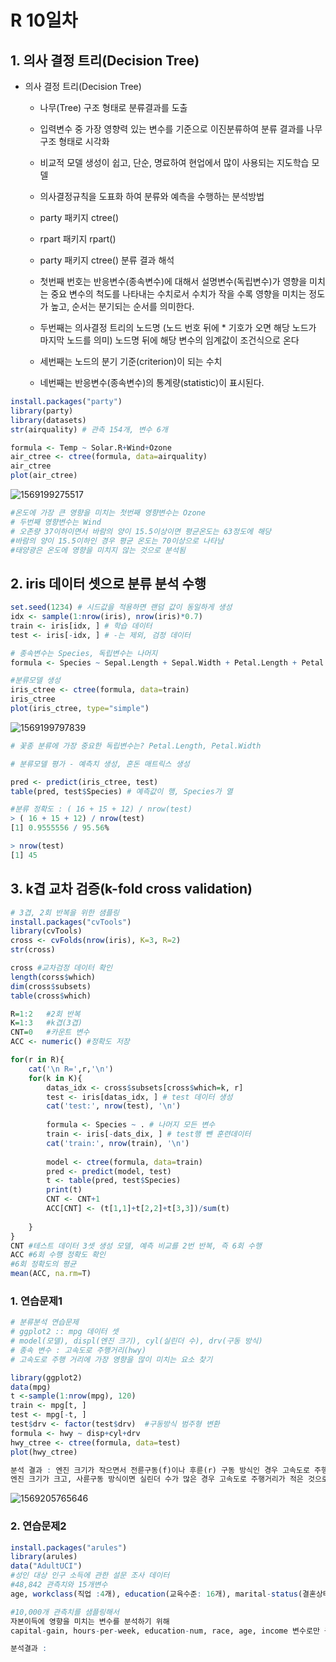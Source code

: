 # R 10일차

## 1. 의사 결정 트리(Decision Tree)

- 의사 결정 트리(Decision Tree)

  - 나무(Tree) 구조 형태로 분류결과를 도출
  - 입력변수 중 가장 영향력 있는 변수를 기준으로 이진분류하여 분류 결과를 나무 구조 형태로 시각화
  - 비교적 모델 생성이 쉽고, 단순, 명료하여 현업에서 많이 사용되는 지도학습 모델
  - 의사결정규칙을 도표화 하여 분류와 예측을 수행하는 분석방법
  - party 패키지 ctree()
  - rpart 패키지 rpart()

  

  - party 패키지 ctree()  분류 결과 해석
  - 첫번째 번호는 반응변수(종속변수)에 대해서 설명변수(독립변수)가 영향을 미치는 중요 변수의 척도를 나타내는 수치로서 수치가 작을 수록 영향을 미치는 정도가 높고, 순서는 분기되는 순서를 의미한다.
  - 두번째는 의사결정 트리의 노드명 (노드 번호 뒤에 * 기호가 오면 해당 노드가 마지막 노드를 의미)
     노드명 뒤에 해당 변수의 임계값이 조건식으로 온다
  - 세번째는 노드의 분기 기준(criterion)이 되는 수치
  - 네번째는 반응변수(종속변수)의 통계량(statistic)이 표시된다. 

```R
install.packages("party")
library(party)
library(datasets)
str(airquality) # 관측 154개, 변수 6개

formula <- Temp ~ Solar.R+Wind+Ozone
air_ctree <- ctree(formula, data=airquality)
air_ctree
plot(air_ctree)
```

![1569199275517](assets/1569199275517.png)

```R
#온도에 가장 큰 영향을 미치는 첫번째 영향변수는 Ozone
# 두번째 영향변수는 Wind
# 오존량 37이하이면서 바람의 양이 15.5이상이면 평균온도는 63정도에 해당
#바람의 양이 15.5이하인 경우 평균 온도는 70이상으로 나타남
#태양광은 온도에 영향을 미치지 않는 것으로 분석됨
```



## 2. iris 데이터 셋으로 분류 분석 수행

```R
set.seed(1234) # 시드값을 적용하면 랜덤 값이 동일하게 생성
idx <- sample(1:nrow(iris), nrow(iris)*0.7)
train <- iris[idx, ] # 학습 데이터
test <- iris[-idx, ] # -는 제외, 검정 데이터

# 종속변수는 Species, 독립변수는 나머지
formula <- Species ~ Sepal.Length + Sepal.Width + Petal.Length + Petal.Width #(~는 영향을 주는 요소)

#분류모델 생성
iris_ctree <- ctree(formula, data=train)
iris_ctree
plot(iris_ctree, type="simple")
```

![1569199797839](assets/1569199797839.png)

```R
# 꽃종 분류에 가장 중요한 독립변수는? Petal.Length, Petal.Width

# 분류모델 평가 - 예측치 생성, 혼돈 매트릭스 생성

pred <- predict(iris_ctree, test)
table(pred, test$Species) # 예측값이 행, Species가 열

#분류 정확도 : ( 16 + 15 + 12) / nrow(test)
> ( 16 + 15 + 12) / nrow(test)
[1] 0.9555556 / 95.56%

> nrow(test)
[1] 45
```



## 3. k겹 교차 검증(k-fold cross validation)

```R
# 3겹, 2회 반복을 위한 샘플링
install.packages("cvTools")
library(cvTools)
cross <- cvFolds(nrow(iris), K=3, R=2)
str(cross)

cross #교차검정 데이터 확인
length(corss$which)
dim(cross$subsets)
table(cross$which)

R=1:2	#2회 반복
K=1:3	#k겹(3겹)
CNT=0	#카운트 변수
ACC <- numeric() #정확도 저장

for(r in R){
    cat('\n R=',r,'\n')
    for(k in K){
        datas_idx <- cross$subsets[cross$which=k, r]
        test <- iris[datas_idx, ] # test 데이터 생성
        cat('test:', nrow(test), '\n')
        
        formula <- Species ~ . # 나머지 모든 변수
        train <- iris[-dats_dix, ] # test행 뺀 훈련데이터
        cat('train:', nrow(train), '\n')
        
        model <- ctree(formula, data=train)
        pred <- predict(model, test)
        t <- table(pred, test$Species)
        print(t)
        CNT <- CNT+1
        ACC[CNT] <- (t[1,1]+t[2,2]+t[3,3])/sum(t)
        
    }
}
CNT #테스트 데이터 3셋 생성 모델, 예측 비교를 2번 반복, 즉 6회 수행
ACC #6회 수행 정확도 확인
#6회 정확도의 평균
mean(ACC, na.rm=T)

```

### 1. 연습문제1

```R
# 분류분석 연습문제
# ggplot2 :: mpg 데이터 셋
# model(모델), displ(엔진 크기), cyl(실린더 수), drv(구동 방식)
# 종속 변수 : 고속도로 주행거리(hwy)
# 고속도로 주행 거리에 가장 영향을 많이 미치는 요소 찾기

library(ggplot2)
data(mpg)
t <-sample(1:nrow(mpg), 120)
train <- mpg[t, ]
test <- mpg[-t, ]
test$drv <- factor(test$drv)  #구동방식 범주형 변환
formula <- hwy ~ disp+cyl+drv
hwy_ctree <- ctree(formula, data=test)
plot(hwy_ctree)

분석 결과 : 엔진 크기가 작으면서 전륜구동(f)이나 후륜(r) 구동 방식인 경우 고속도로 주행거리가 가장 좋고, 
엔진 크기가 크고, 사륜구동 방식이면 실린더 수가 많은 경우 고속도로 주행거리가 적은 것으로 분석된다.
```

![1569205765646](assets/1569205765646.png)

### 2. 연습문제2

```R
install.packages("arules")
library(arules)
data("AdultUCI")
#성인 대상 인구 소득에 관한 설문 조사 데이터
#48,842 관측치와 15개변수
age, workclass(직업 :4개), education(교육수준: 16개), marital-status(결혼상태: 6개), occupation(직업:12개), relationship(관계: 6개), race(인종:아시아계, 백인), sex(성별), capital-gain(자본이득), capital-loss(자본손실), fnlwgt(미지의 변수), hours-per-week(주당 근무시간), native-country(국가), income(소득)

#10,000개 관측치를 샘플링해서
자본이득에 영향을 미치는 변수를 분석하기 위해 
capital-gain, hours-per-week, education-num, race, age, income 변수로만 구성된 데이터프레임을 생성한후 분류모델 생성하고 예측하시오

분석결과 : 
```

